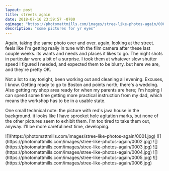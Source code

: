 ```yaml
---
layout: post
title: streets again
date: 2018-07-16 23:59:57 -0700
ogimage: "https://photomattmills.com/images/stree-like-photos-again/0006.jpg"
description: "some pictures for yr eyes"
---
```


Again, taking the same photo over and over. again, looking at the street. feels like I'm getting really in tune with the film camera after these last couple weeks. its wants and needs and places it likes to go. The night shots in particular were a bit of a surprise. I took them at whatever slow shutter speed I figured I needed, and expected them to be blurry. but here we are, and they're 
pretty OK. 

Not a lot to say tonight, been working out and cleaning all evening. Excuses, I know. Getting ready to go to Boston and points north; there's a wedding. Also getting my shop area ready for when my parents are here; I'm hoping I can spend some time getting more practical instruction from my dad, which means the workshop has to be in a usable state.  
 
One small technical note: the picture with red's java house in the background. it looks like I have sprocket hole agitation marks, but none of the other pictures seem to exhibit them. I'm too tired to take them out, anyway. I'll be more careful next time, developing. 

<span style="display:block;" class="center">
  ![](https://photomattmills.com/images/stree-like-photos-again/0001.jpg)
<span class="caption"></span>
![](https://photomattmills.com/images/stree-like-photos-again/0002.jpg)
<span class="caption"></span>
![](https://photomattmills.com/images/stree-like-photos-again/0003.jpg)
<span class="caption"></span>
![](https://photomattmills.com/images/stree-like-photos-again/0004.jpg)
<span class="caption"></span>
![](https://photomattmills.com/images/stree-like-photos-again/0005.jpg)
<span class="caption"></span>
![](https://photomattmills.com/images/stree-like-photos-again/0006.jpg)
<span class="caption"></span>
</span>
